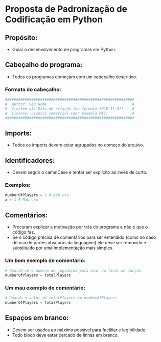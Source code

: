 # Proposta de Padronização de Codificação em Python

## Propósito:
- Guiar o desenvolvimento de programas em Python.

## Cabeçalho do programa:
- Todos os programas começam com um cabeçalho descritivo.

### Formato do cabeçalho:
```python
###########################################################
#  Author: Seu Nome                                       #
#  Created at: Data de criação (no formato 2018-11-01)    #
#  License: Licença comercial (por exemplo MIT)           #
###########################################################
```

## Imports:
- Todos os imports devem estar agrupados no começo do arquivo.

## Identificadores:
- Devem seguir o camelCase e tentar ser explícito ao invés de curto.
### Exemplos:
```python
numberOfPlayers = 1 # Bom uso
x = 1 # Mau uso
```

## Comentários:
- Procuram explicar a motivação por trás do programa e não o que o código faz.
- Se o código precisa de comentários para ser entendido (como no caso de uso de partes obscuras da linguagem) ele deve ser removido e substituído por uma implementação mais simples.

### Um bom exemplo de comentário:
```python
# Guarda-se o número de jogadores para usar no final da função
numberOfPlayers = totalPlayers
```

### Um mau exemplo de comentário:
```python
# Guarda o valor de totalPlayers em numberOfPlayers
numberOfPlayers = totalPlayers
```

## Espaços em branco:
- Devem ser usados ao máximo possível para facilitar e legibilidade.
- Todo bloco deve estar cercado de linhas em branco.